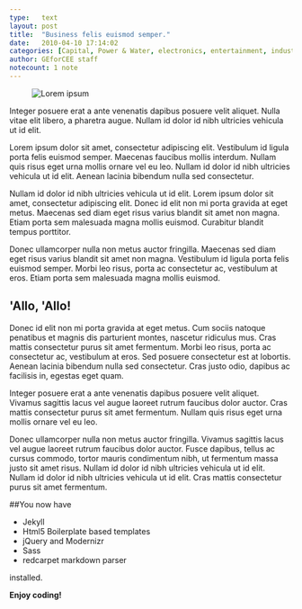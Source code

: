 ```yaml
---
type:	text
layout: post
title:  "Business felis euismod semper."
date:	2010-04-10 17:14:02
categories: [Capital, Power & Water, electronics, entertainment, industry, renewable energy]
author:	GEforCEE staff
notecount: 1 note
---
```

<figure><img src="http://lorempixel.com/768/480/business" alt="Lorem ipsum"></figure>

<!--more-->

Integer posuere erat a ante venenatis dapibus posuere velit aliquet. Nulla vitae elit libero, a pharetra augue. Nullam id dolor id nibh ultricies vehicula ut id elit.

Lorem ipsum dolor sit amet, consectetur adipiscing elit. Vestibulum id ligula porta felis euismod semper. Maecenas faucibus mollis interdum. Nullam quis risus eget urna mollis ornare vel eu leo. Nullam id dolor id nibh ultricies vehicula ut id elit. Aenean lacinia bibendum nulla sed consectetur.



Nullam id dolor id nibh ultricies vehicula ut id elit. Lorem ipsum dolor sit amet, consectetur adipiscing elit. Donec id elit non mi porta gravida at eget metus. Maecenas sed diam eget risus varius blandit sit amet non magna. Etiam porta sem malesuada magna mollis euismod. Curabitur blandit tempus porttitor.

Donec ullamcorper nulla non metus auctor fringilla. Maecenas sed diam eget risus varius blandit sit amet non magna. Vestibulum id ligula porta felis euismod semper. Morbi leo risus, porta ac consectetur ac, vestibulum at eros. Etiam porta sem malesuada magna mollis euismod.

## 'Allo, 'Allo!

Donec id elit non mi porta gravida at eget metus. Cum sociis natoque penatibus et magnis dis parturient montes, nascetur ridiculus mus. Cras mattis consectetur purus sit amet fermentum. Morbi leo risus, porta ac consectetur ac, vestibulum at eros. Sed posuere consectetur est at lobortis. Aenean lacinia bibendum nulla sed consectetur. Cras justo odio, dapibus ac facilisis in, egestas eget quam.

Integer posuere erat a ante venenatis dapibus posuere velit aliquet. Vivamus sagittis lacus vel augue laoreet rutrum faucibus dolor auctor. Cras mattis consectetur purus sit amet fermentum. Nullam quis risus eget urna mollis ornare vel eu leo.

Donec ullamcorper nulla non metus auctor fringilla. Vivamus sagittis lacus vel augue laoreet rutrum faucibus dolor auctor. Fusce dapibus, tellus ac cursus commodo, tortor mauris condimentum nibh, ut fermentum massa justo sit amet risus. Nullam id dolor id nibh ultricies vehicula ut id elit. Nullam id dolor id nibh ultricies vehicula ut id elit. Cras mattis consectetur purus sit amet fermentum.

##You now have

- Jekyll
- Html5 Boilerplate based templates
- jQuery and Modernizr
- Sass
- redcarpet markdown parser

installed.

**Enjoy coding!**
